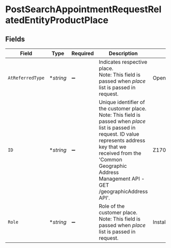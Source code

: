 # PostSearchAppointmentRequestRelatedEntityProductPlace


## Fields

| Field                                                                                                                                                                                                                                                   | Type                                                                                                                                                                                                                                                    | Required                                                                                                                                                                                                                                                | Description                                                                                                                                                                                                                                             | Example                                                                                                                                                                                                                                                 |
| ------------------------------------------------------------------------------------------------------------------------------------------------------------------------------------------------------------------------------------------------------- | ------------------------------------------------------------------------------------------------------------------------------------------------------------------------------------------------------------------------------------------------------- | ------------------------------------------------------------------------------------------------------------------------------------------------------------------------------------------------------------------------------------------------------- | ------------------------------------------------------------------------------------------------------------------------------------------------------------------------------------------------------------------------------------------------------- | ------------------------------------------------------------------------------------------------------------------------------------------------------------------------------------------------------------------------------------------------------- |
| `AtReferredType`                                                                                                                                                                                                                                        | **string*                                                                                                                                                                                                                                               | :heavy_minus_sign:                                                                                                                                                                                                                                      | Indicates respective place.</br>Note: This field is passed when <i>place</i> list is passed in request.<br/>                                                                                                                                            | OpenreachAddress                                                                                                                                                                                                                                        |
| `ID`                                                                                                                                                                                                                                                    | **string*                                                                                                                                                                                                                                               | :heavy_minus_sign:                                                                                                                                                                                                                                      | Unique identifier of the customer place.</br>Note: This field is passed when <i>place</i> list is passed in request. ID value represents address key that we received from the 'Common Geographic Address Management API -GET /geographicAddress API'.<br/> | Z17090800001                                                                                                                                                                                                                                            |
| `Role`                                                                                                                                                                                                                                                  | **string*                                                                                                                                                                                                                                               | :heavy_minus_sign:                                                                                                                                                                                                                                      | Role of the customer place.</br>Note: This field is passed when <i>place</i> list is passed in request.<br/>                                                                                                                                            | InstallationAddress                                                                                                                                                                                                                                     |
